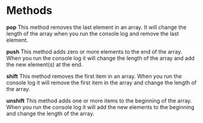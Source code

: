 # Methods

**pop**
This method removes the last element in an array. It will change the length of the array when you run the console log and remove the last element.

**push**
This method adds zero or more elements to the end of the array. When you run the console log it will change the length of the array and add the new element(s) at the end.

**shift**
This method removes the first item in an array. When you run the console log it will remove the first item in the array and change the length of the array.

**unshift**
This method adds one or more items to the beginning of the array. When you run the console log it will add the new elements to the beginning and change the length of the array.

